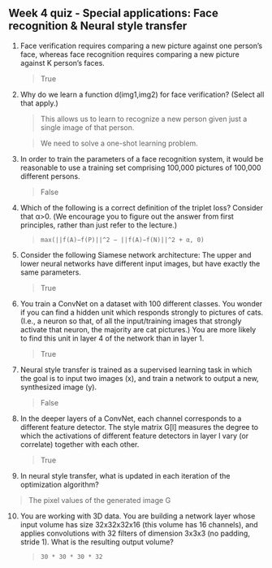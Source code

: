 ## Week 4 quiz - Special applications: Face recognition & Neural style transfer

1. Face verification requires comparing a new picture against one person’s face, whereas face recognition requires comparing a new picture against K person’s faces.

	> True

2. Why do we learn a function d(img1,img2) for face verification? (Select all that apply.)

	> This allows us to learn to recognize a new person given just a single image of that person.

	> We need to solve a one-shot learning problem.

3. In order to train the parameters of a face recognition system, it would be reasonable to use a training set comprising 100,000 pictures of 100,000 different persons.

	> False

4. Which of the following is a correct definition of the triplet loss? Consider that α>0. (We encourage you to figure out the answer from first principles, rather than just refer to the lecture.)

	> ```max(||f(A)−f(P)||^2 − ||f(A)−f(N)||^2 + α, 0)```


5. Consider the following Siamese network architecture: The upper and lower neural networks have different input images, but have exactly the same parameters.

	> True

6. You train a ConvNet on a dataset with 100 different classes. You wonder if you can find a hidden unit which responds strongly to pictures of cats. (I.e., a neuron so that, of all the input/training images that strongly activate that neuron, the majority are cat pictures.) You are more likely to find this unit in layer 4 of the network than in layer 1.

	> True

7. Neural style transfer is trained as a supervised learning task in which the goal is to input two images (x), and train a network to output a new, synthesized image (y).

	> False

8. In the deeper layers of a ConvNet, each channel corresponds to a different feature detector. The style matrix G[l] measures the degree to which the activations of different feature detectors in layer l vary (or correlate) together with each other.

	> True

9. In neural style transfer, what is updated in each iteration of the optimization algorithm?

> The pixel values of the generated image G

10. You are working with 3D data. You are building a network layer whose input volume has size 32x32x32x16 (this volume has 16 channels), and applies convolutions with 32 filters of dimension 3x3x3 (no padding, stride 1). What is the resulting output volume?

	> ```30 * 30 * 30 * 32```

